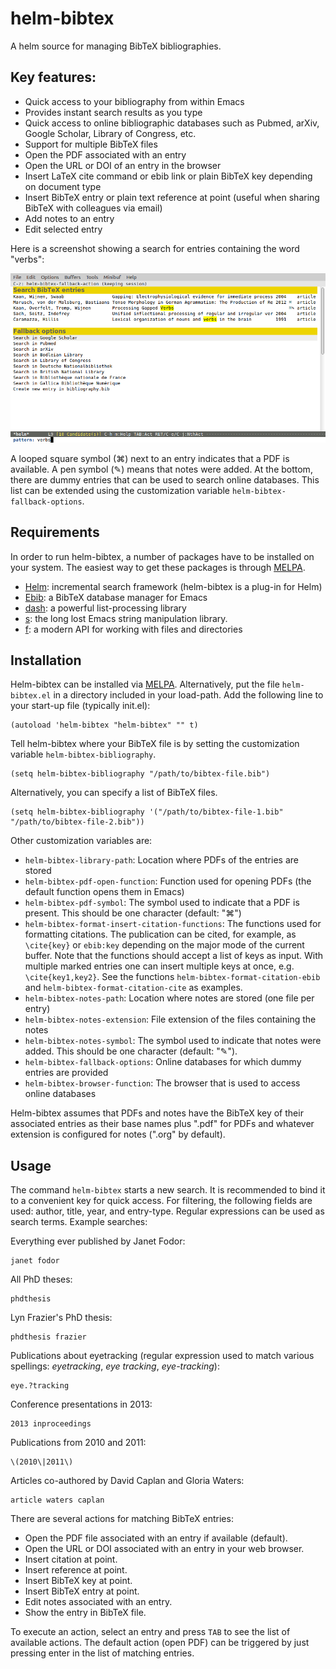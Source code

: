 helm-bibtex
===========

A helm source for managing BibTeX bibliographies.

## Key features:

- Quick access to your bibliography from within Emacs
- Provides instant search results as you type
- Quick access to online bibliographic databases such as Pubmed,
  arXiv, Google Scholar, Library of Congress, etc.
- Support for multiple BibTeX files
- Open the PDF associated with an entry
- Open the URL or DOI of an entry in the browser
- Insert LaTeX cite command or ebib link or plain BibTeX key depending on document type
- Insert BibTeX entry or plain text reference at point (useful when
  sharing BibTeX with colleagues via email)
- Add notes to an entry
- Edit selected entry

Here is a screenshot showing a search for entries containing the word "verbs":

![A search for publications containing the word "verbs"](screenshot.png)

A looped square symbol (⌘) next to an entry indicates that a PDF is available.  A pen symbol (✎) means that notes were added.  At the bottom, there are dummy entries that can be used to search online databases.  This list can be extended using the customization variable `helm-bibtex-fallback-options`.

## Requirements

In order to run helm-bibtex, a number of packages have to be installed on your system.  The easiest way to get these packages is through [MELPA](http://melpa.milkbox.net/#/).

- [Helm](http://melpa.milkbox.net/#/helm): incremental search framework (helm-bibtex is a plug-in for Helm)
- [Ebib](http://melpa.milkbox.net/#/ebib): a BibTeX database manager for Emacs
- [dash](http://melpa.milkbox.net/#/dash): a powerful list-processing library
- [s](http://melpa.milkbox.net/#/s): the long lost Emacs string manipulation library.
- [f](http://melpa.milkbox.net/#/f): a modern API for working with files and directories

## Installation

Helm-bibtex can be installed via [MELPA](http://melpa.milkbox.net/#/helm-bibtex).  Alternatively, put the file `helm-bibtex.el` in a directory included in your load-path.  Add the following line to your start-up file (typically init.el):

    (autoload 'helm-bibtex "helm-bibtex" "" t)

Tell helm-bibtex where your BibTeX file is by setting the customization variable `helm-bibtex-bibliography`.

    (setq helm-bibtex-bibliography "/path/to/bibtex-file.bib")

Alternatively, you can specify a list of BibTeX files.

    (setq helm-bibtex-bibliography '("/path/to/bibtex-file-1.bib" "/path/to/bibtex-file-2.bib"))

Other customization variables are:

- `helm-bibtex-library-path`: Location where PDFs of the entries are stored
- `helm-bibtex-pdf-open-function`: Function used for opening PDFs (the default function opens them in Emacs)
- `helm-bibtex-pdf-symbol`: The symbol used to indicate that a PDF is present.  This should be one character (default: "⌘")
- `helm-bibtex-format-insert-citation-functions`: The functions used for formatting citations.  The publication can be cited, for example, as `\cite{key}` or `ebib:key` depending on the major mode of the current buffer.  Note that the functions should accept a list of keys as input.  With multiple marked entries one can insert multiple keys at once, e.g. `\cite{key1,key2}`.  See the functions `helm-bibtex-format-citation-ebib` and `helm-bibtex-format-citation-cite` as examples.
- `helm-bibtex-notes-path`: Location where notes are stored (one file per entry)
- `helm-bibtex-notes-extension`: File extension of the files containing the notes
- `helm-bibtex-notes-symbol`: The symbol used to indicate that notes were added.  This should be one character (default: "✎").
- `helm-bibtex-fallback-options`: Online databases for which dummy entries are provided
- `helm-bibtex-browser-function`: The browser that is used to access online databases

Helm-bibtex assumes that PDFs and notes have the BibTeX key of their associated entries as their base names plus ".pdf" for PDFs and whatever extension is configured for notes (".org" by default).

## Usage

The command `helm-bibtex` starts a new search.  It is recommended to bind it to a convenient key for quick access.  For filtering, the following fields are used: author, title, year, and entry-type.  Regular expressions can be used as search terms.  Example searches:

Everything ever published by Janet Fodor:

    janet fodor

All PhD theses:

    phdthesis

Lyn Frazier's PhD thesis:

    phdthesis frazier

Publications about eyetracking (regular expression used to match various spellings: *eyetracking*, *eye tracking*, *eye-tracking*):

    eye.?tracking

Conference presentations in 2013:

    2013 inproceedings

Publications from 2010 and 2011:

    \(2010\|2011\)

Articles co-authored by David Caplan and Gloria Waters:

    article waters caplan

There are several actions for matching BibTeX entries:

- Open the PDF file associated with an entry if available (default).
- Open the URL or DOI associated with an entry in your web browser.
- Insert citation at point.
- Insert reference at point.
- Insert BibTeX key at point.
- Insert BibTeX entry at point.
- Edit notes associated with an entry.
- Show the entry in BibTeX file.

To execute an action, select an entry and press `TAB` to see the list of available actions.  The default action (open PDF) can be triggered by just pressing enter in the list of matching entries.

